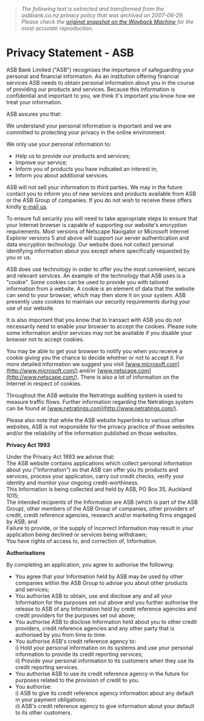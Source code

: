 > *The following text is extracted and transformed from the asbbank.co.nz privacy policy that was archived on 2007-06-29. Please check the [original snapshot on the Wayback Machine](https://web.archive.org/web/20070629161200id_/http%3A//www.asbbank.co.nz/story859.asp) for the most accurate reproduction.*

# Privacy Statement - ASB

ASB Bank Limited ("ASB") recognises the importance of safeguarding your personal and financial information. As an institution offering financial services ASB needs to obtain personal information about you in the course of providing our products and services. Because this information is confidential and important to you, we think it's important you know how we treat your information. 

ASB assures you that: 

We understand your personal information is important and we are committed to protecting your privacy in the online environment. 

We only use your personal information to: 

  * Help us to provide our products and services;
  * Improve our service;
  * Inform you of products you have indicated an interest in;
  * Inform you about additional services. 



ASB will not sell your information to third parties. We may in the future contact you to inform you of new services and products available from ASB or the ASB Group of companies. If you do not wish to receive these offers kindly [e-mail us](mailto:custserv@asbbank.co.nz). 

To ensure full security you will need to take appropriate steps to ensure that your Internet browser is capable of supporting our website's encryption requirements. Most versions of Netscape Navigator or Microsoft Internet Explorer versions 5 and above will support our server authentication and data encryption technology. Our website does not collect personal identifying information about you except where specifically requested by you or us. 

ASB does use technology in order to offer you the most convenient, secure and relevant services. An example of the technology that ASB uses is a "cookie". Some cookies can be used to provide you with tailored information from a website. A cookie is an element of data that the website can send to your browser, which may then store it on your system. ASB presently uses cookies to maintain our security requirements during your use of our website. 

It is also important that you know that to transact with ASB you do not necessarily need to enable your browser to accept the cookies. Please note some information and/or services may not be available if you disable your browser not to accept cookies. 

You may be able to get your browser to notify you when you receive a cookie giving you the chance to decide whether or not to accept it. For more detailed information we suggest you visit [www.microsoft.com](http://www.microsoft.com/) and/or [www.netscape.com](http://www.netscape.com/). There is also a lot of information on the Internet in respect of cookies. 

Throughout the ASB website the Netratings auditing system is used to measure traffic flows. Further information regarding the Netratings system can be found at [www.netratings.com](http://www.netratings.com/).

Please also note that while the ASB website hyperlinks to various other websites, ASB is not responsible for the privacy practice of those websites and/or the reliability of the information published on those websites. 

**Privacy Act 1993**

Under the Privacy Act 1993 we advise that:   
The ASB website contains applications which collect personal information about you ("Information") so that ASB can offer you its products and services, process your application, carry out credit checks, verify your identity and monitor your ongoing credit-worthiness.   
This Information is being collected and held by ASB, PO Box 35, Auckland 1015;   
The intended recipients of the Information are ASB (which is part of the ASB Group), other members of the ASB Group of companies, other providers of credit, credit reference agencies, research and/or marketing firms engaged by ASB; and  
Failure to provide, or the supply of incorrect Information may result in your application being declined or services being withdrawn;   
You have rights of access to, and correction of, Information. 

**Authorisations**

By completing an application, you agree to authorise the following: 

  * You agree that your Information held by ASB may be used by other companies within the ASB Group to advise you about other products and services;
  * You authorise ASB to obtain, use and disclose any and all your Information for the purposes set out above and you further authorise the release to ASB of any Information held by credit reference agencies and credit providers for the purposes set out above;
  * You authorise ASB to disclose Information held about you to other credit providers, credit reference agencies and any other party that is authorised by you from time to time.
  * You authorise ASB's credit reference agency to:  
i) Hold your personal information on its systems and use your personal information to provide its credit reporting services;  
ii) Provide your personal information to its customers when they use its credit reporting services.
  * You authorise ASB to use its credit reference agency in the future for purposes related to the provision of credit to you.
  * You authorise:  
i) ASB to give its credit reference agency information about any default in your payment obligations;  
ii) ASB's credit reference agency to give information about your default to its other customers.


